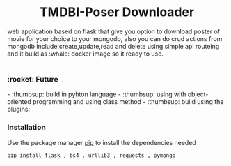 <div align="center">
  
<h1> TMDBI-Poser Downloader

<br>
</div>

<div>
  web application based on flask that give you option to download poster of movie for your choice to your mongodb,
  also you can do crud actions from mongodb include:create,update,read and delete using simple api routeing
  and it build as :whale: docker image so it ready to use.
<div>
<br>
<div>
  <h3>:rocket: Future </h3>
 - :thumbsup: build in pyhton language
 - :thumbsup: using with object-oriented programming and using class method
 - :thumbsup: build using the plugins:
  
<div>

  
  
  

### **Installation**

Use the package manager [pip](https://pip.pypa.io/en/stable/) to install the dependencies needed
```bash
pip install flask , bs4 , urllib3 , requests , pymongo
```
